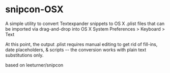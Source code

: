 snipcon-OSX
===========

A simple utility to convert Textexpander snippets to OS X .plist files that can be imported via drag-and-drop into OS X System Preferences > Keyboard > Text

At this point, the output .plist requires manual editing to get rid of fill-ins, date placeholders, & scripts -- the conversion works with plain text substitutions only.

based on leeturner/snipcon
